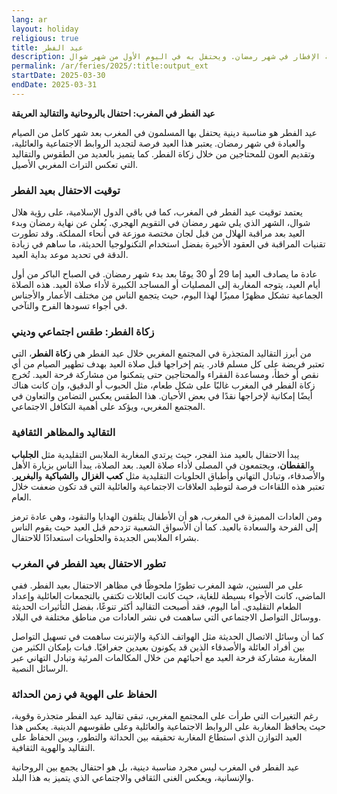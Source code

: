 ```yaml
---
lang: ar
layout: holiday
religious: true
title: عيد الفطر
description: عيد الفطر هو عيد المسلمين بمناسبة الإفطار في شهر رمضان. ويحتفل به في اليوم الأول من شهر شوال.
permalink: /ar/feries/2025/:title:output_ext
startDate: 2025-03-30
endDate: 2025-03-31
---
```

**عيد الفطر في المغرب: احتفال بالروحانية والتقاليد العريقة**

عيد الفطر هو مناسبة دينية يحتفل بها المسلمون في المغرب بعد شهر كامل من الصيام والعبادة في شهر رمضان. يعتبر هذا العيد فرصة لتجديد الروابط الاجتماعية والعائلية، وتقديم العون للمحتاجين من خلال زكاة الفطر. كما يتميز بالعديد من الطقوس والتقاليد التي تعكس التراث المغربي الأصيل.

### توقيت الاحتفال بعيد الفطر
يعتمد توقيت عيد الفطر في المغرب، كما في باقي الدول الإسلامية، على رؤية هلال شوال، الشهر الذي يلي شهر رمضان في التقويم الهجري. يُعلن عن نهاية رمضان وبدء العيد بعد مراقبة الهلال من قبل لجان مختصة موزعة في أنحاء المملكة. وقد تطورت تقنيات المراقبة في العقود الأخيرة بفضل استخدام التكنولوجيا الحديثة، ما ساهم في زيادة الدقة في تحديد موعد بداية العيد.

عادة ما يصادف العيد إما 29 أو 30 يومًا بعد بدء شهر رمضان. في الصباح الباكر من أول أيام العيد، يتوجه المغاربة إلى المصليات أو المساجد الكبيرة لأداء صلاة العيد. هذه الصلاة الجماعية تشكل مظهرًا مميزًا لهذا اليوم، حيث يتجمع الناس من مختلف الأعمار والأجناس في أجواء تسودها الفرح والتآخي.

### زكاة الفطر: طقس اجتماعي وديني
من أبرز التقاليد المتجذرة في المجتمع المغربي خلال عيد الفطر هي **زكاة الفطر**، التي تعتبر فريضة على كل مسلم قادر. يتم إخراجها قبل صلاة العيد بهدف تطهير الصيام من أي نقص أو خطأ، ومساعدة الفقراء والمحتاجين حتى يتمكنوا من مشاركة فرحة العيد. تُخرج زكاة الفطر في المغرب غالبًا على شكل طعام، مثل الحبوب أو الدقيق، وإن كانت هناك أيضًا إمكانية لإخراجها نقدًا في بعض الأحيان. هذا الطقس يعكس التضامن والتعاون في المجتمع المغربي، ويؤكد على أهمية التكافل الاجتماعي.

### التقاليد والمظاهر الثقافية
يبدأ الاحتفال بالعيد منذ الفجر، حيث يرتدي المغاربة الملابس التقليدية مثل **الجلباب** وال**قفطان**، ويجتمعون في المصلى لأداء صلاة العيد. بعد الصلاة، يبدأ الناس بزيارة الأهل والأصدقاء، وتبادل التهاني وأطباق الحلويات التقليدية مثل **كعب الغزال** و**الشباكية** و**البغرير**. تعتبر هذه اللقاءات فرصة لتوطيد العلاقات الاجتماعية والعائلية التي قد تكون ضعفت خلال العام.

ومن العادات المميزة في المغرب، هو أن الأطفال يتلقون الهدايا والنقود، وهي عادة ترمز إلى الفرحة والسعادة بالعيد. كما أن الأسواق الشعبية تزدحم قبل العيد حيث يقوم الناس بشراء الملابس الجديدة والحلويات استعدادًا للاحتفال.

### تطور الاحتفال بعيد الفطر في المغرب
على مر السنين، شهد المغرب تطورًا ملحوظًا في مظاهر الاحتفال بعيد الفطر. ففي الماضي، كانت الأجواء بسيطة للغاية، حيث كانت العائلات تكتفي بالتجمعات العائلية وإعداد الطعام التقليدي. أما اليوم، فقد أصبحت التقاليد أكثر تنوعًا، بفضل التأثيرات الحديثة ووسائل التواصل الاجتماعي التي ساهمت في نشر العادات من مناطق مختلفة في البلاد.

كما أن وسائل الاتصال الحديثة مثل الهواتف الذكية والإنترنت ساهمت في تسهيل التواصل بين أفراد العائلة والأصدقاء الذين قد يكونون بعيدين جغرافيًا. فبات بإمكان الكثير من المغاربة مشاركة فرحة العيد مع أحبائهم من خلال المكالمات المرئية وتبادل التهاني عبر الرسائل النصية.

### الحفاظ على الهوية في زمن الحداثة
رغم التغيرات التي طرأت على المجتمع المغربي، تبقى تقاليد عيد الفطر متجذرة وقوية، حيث يحافظ المغاربة على الروابط الاجتماعية والعائلية وعلى طقوسهم الدينية. يعكس هذا العيد التوازن الذي استطاع المغاربة تحقيقه بين الحداثة والتطور، وبين الحفاظ على التقاليد والهوية الثقافية.

عيد الفطر في المغرب ليس مجرد مناسبة دينية، بل هو احتفال يجمع بين الروحانية والإنسانية، ويعكس الغنى الثقافي والاجتماعي الذي يتميز به هذا البلد.